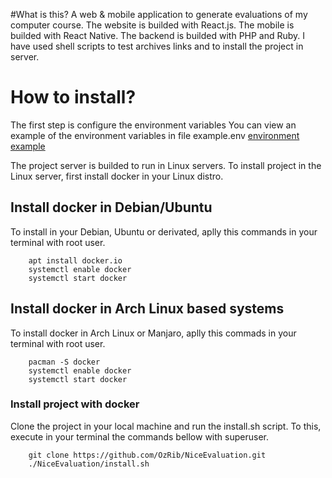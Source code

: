 #What is this?
A web & mobile application to generate evaluations of my computer course.
The website is builded with React.js.
The mobile is builded with React Native.
The backend is builded with PHP and Ruby.
I have used shell scripts to test archives links and to install the project in server. 

# How to install?
The first step is configure the environment variables
You can view an example of the environment variables in file example.env
[environment example](https://github.com/OzRib/NiceEvaluation/blob/master/example.env)

The project server is builded to run in Linux servers.
To install project in the Linux server, first install docker in your Linux distro.

## Install docker in Debian/Ubuntu
To install in your Debian, Ubuntu or derivated, aplly this commands in your terminal with root user.

```
	apt install docker.io
	systemctl enable docker
	systemctl start docker
```

## Install docker in Arch Linux based systems
To install docker in Arch Linux or Manjaro, aplly this commads in your terminal with root user.

```
	pacman -S docker
	systemctl enable docker
	systemctl start docker	
```

### Install project with docker
Clone the project in your local machine and run the install.sh script.
To this, execute in your terminal the commands bellow with superuser.

```
	git clone https://github.com/OzRib/NiceEvaluation.git
	./NiceEvaluation/install.sh
```
